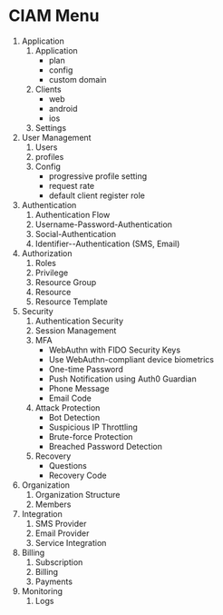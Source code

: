 # CIAM Menu

1. Application
   1. Application
      - plan
      - config
      - custom domain
   2. Clients
         - web
         - android
         - ios
   3. Settings
2. User Management
   1. Users
   2. profiles
   3. Config
      - progressive profile setting
      - request rate  
      - default client register role
3. Authentication
   1. Authentication Flow
   2. Username-Password-Authentication
   3. Social-Authentication
   4. Identifier--Authentication (SMS, Email)
4. Authorization
   1. Roles
   2. Privilege
   3. Resource Group
   4. Resource
   5. Resource Template
5. Security 
   1. Authentication Security
   2. Session Management
   3. MFA 
      - WebAuthn with FIDO Security Keys
      - Use WebAuthn-compliant device biometrics
      - One-time Password
      - Push Notification using Auth0 Guardian
      - Phone Message
      - Email Code
   4. Attack Protection
      - Bot Detection 
      - Suspicious IP Throttling
      - Brute-force Protection
      - Breached Password Detection
   5. Recovery
      - Questions
      - Recovery Code
6. Organization
   1. Organization Structure
   2. Members
7. Integration
   1. SMS Provider
   2. Email Provider
   3. Service Integration
8. Billing
   1. Subscription 
   2. Billing 
   3. Payments
9. Monitoring
   1. Logs
